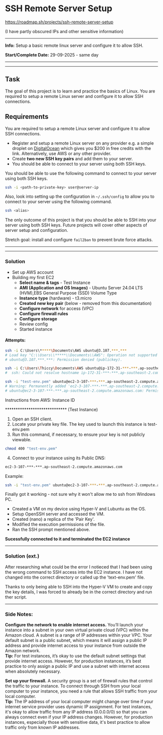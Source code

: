 # SSH Remote Server Setup
https://roadmap.sh/projects/ssh-remote-server-setup

(I have partly obscured IPs and other sensitive information)
___
**Info:**
	Setup a basic remote linux server and configure it to allow SSH.

**Start/Complete Date:** 
	29-09-2025 - same day
___
___
## Task
The goal of this project is to learn and practice the basics of Linux. You are required to setup a remote Linux server and configure it to allow SSH connections.

## Requirements
You are required to setup a remote Linux server and configure it to allow SSH connections.

- Register and setup a remote Linux server on any provider e.g. a simple droplet on [DigitalOcean](https://m.do.co/c/b29aa8845df8) which gives you $200 in free credits with the link. Alternatively, use AWS or any other provider.
- Create **two new SSH key pairs** and add them to your server.
- You should be able to connect to your server using both SSH keys.

You should be able to use the following command to connect to your server using both SSH keys.

```bash
ssh -i <path-to-private-key> user@server-ip
```

Also, look into setting up the configuration in `~/.ssh/config` to allow you to connect to your server using the following command.

```bash
ssh <alias>
```

The only outcome of this project is that you should be able to SSH into your server using both SSH keys. Future projects will cover other aspects of server setup and configuration.

Stretch goal: install and configure `fail2ban` to prevent brute force attacks.
___
___
### Solution

- Set up AWS account
- Building my first EC2
	- **Select name & tags** - Test Instance
	- **AMI (Application and OS Images)** - Ubuntu Server 24.04 LTS (HVM),EBS General Purpose (SSD) Volume Type
	- **Instance type** (hardware) - t3.micro
	- **Created new key pair** (below - removed from this documentation)
	- **Configure network** for access (VPC) 
	- **Configure firewall rules**
	- **Configure storage**
	- Review config
	- Started instance

#### Attempts:
```bash
ssh -i C:\Users\*****\Documents\AWS ubuntu@3.107.***.***
# Load key "C:\\Users\\*****\\Documents\\AWS": Operation not supported on socket
# ubuntu@3.107.***.***: Permission denied (publickey).

ssh -i C:\Users\Thiccy\Documents\AWS ubuntu@ip-172-31-***-***.ap-southeast-2.compute.internal
#  ssh: Could not resolve hostname ip-172-31-***-***.ap-southeast-2.compute.internal: No such host is known.

ssh -i "test-env.pem" ubuntu@ec2-3-107-***-***.ap-southeast-2.compute.amazonaws.com
# Warning: Permanently added 'ec2-3-107-***-***.ap-southeast-2.compute.amazonaws.com' (ED25519) to the list of known hosts.
# ubuntu@ec2-3-107-***-***.ap-southeast-2.compute.amazonaws.com: Permission denied (publickey).
```

Instructions from AWS:
Instance ID

***************************** (Test Instance)

1. Open an SSH client.
2. Locate your private key file. The key used to launch this instance is test-env.pem
3. Run this command, if necessary, to ensure your key is not publicly viewable.

```bash
chmod 400 "test-env.pem"
```

4.  Connect to your instance using its Public DNS:

```bash
ec2-3-107-***-***.ap-southeast-2.compute.amazonaws.com
```

Example:
```bash
ssh -i "test-env.pem" ubuntu@ec2-3-107-***-***.ap-southeast-2.compute.amazonaws.com
```

Finally got it working - not sure why it won't allow me to ssh from Windows PC.
- Created a VM on my device using Hyper-V and Lubuntu as the OS.
- Setup OpenSSH server and accessed the VM.
- Created (nano) a replica of the 'Pair Key'.
- Modified the execution permissions of the file.
- Ran the SSH prompt mentioned above.

**Sucessfully connected to it and terminated the EC2 instance**
___
### Solution (ext.)
After researching what could be the error I notieced that I had been using the wrong command to SSH access into the EC2 instance.
I have not changed into the correct directory or called up the 'text-env.pem' file.

Thanks to only being able to SSH into the Hyper-V VM to create and copy the key details, I was forced to already be in the correct directory and run ther script.

___
### Side Notes:

**Configure the network to enable internet access.** You’ll launch your instance into a subnet in your own virtual private cloud (VPC) within the Amazon cloud. A subnet is a range of IP addresses within your VPC. Your default subnet is a public subnet, which means it will assign a public IP address and provide internet access to your instance from outside the Amazon network.  
	**Tip:** For test instances, it’s okay to use the default subnet settings that provide internet access. However, for production instances, it’s best practice to only assign a public IP and use a subnet with internet access when absolutely necessary.


**Set up your firewall.** A security group is a set of firewall rules that control the traffic to your instance. To connect through SSH from your local computer to your instance, you need a rule that allows SSH traffic from your local computer.  
	  **Tip:** The IP address of your local computer might change over time if your internet service provider uses dynamic IP assignment. For test instances, it's okay to allow traffic from any IP address (0.0.0.0/0) so that you can always connect even if your IP address changes. However, for production instances, especially those with sensitive data, it's best practice to allow traffic only from known IP addresses.
